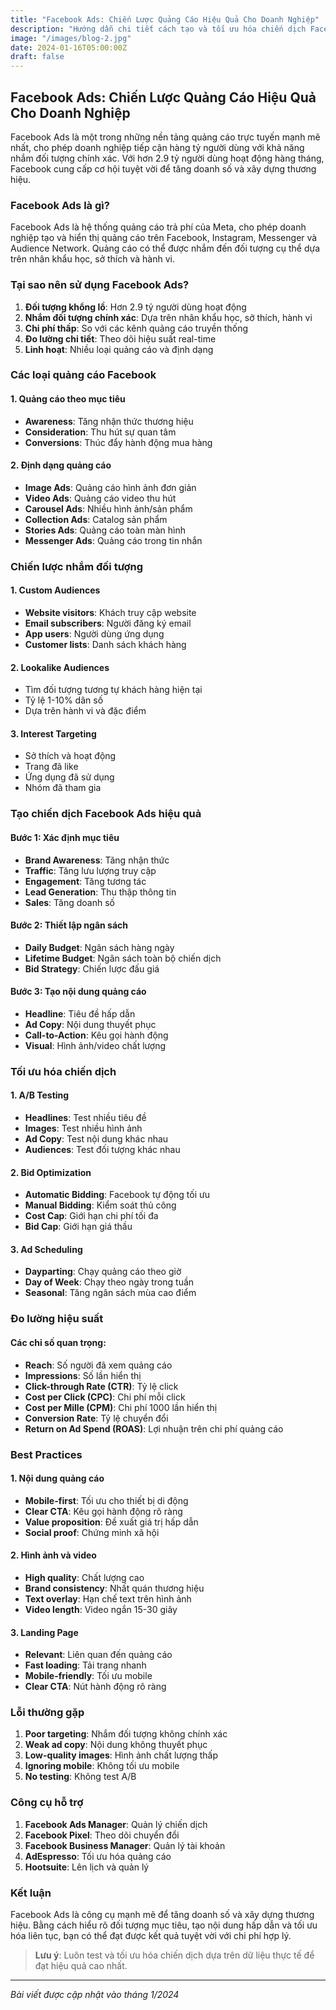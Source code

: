 ```yaml
---
title: "Facebook Ads: Chiến Lược Quảng Cáo Hiệu Quả Cho Doanh Nghiệp"
description: "Hướng dẫn chi tiết cách tạo và tối ưu hóa chiến dịch Facebook Ads để tăng doanh số và khách hàng"
image: "/images/blog-2.jpg"
date: 2024-01-16T05:00:00Z
draft: false
---
```


## Facebook Ads: Chiến Lược Quảng Cáo Hiệu Quả Cho Doanh Nghiệp

Facebook Ads là một trong những nền tảng quảng cáo trực tuyến mạnh mẽ nhất, cho phép doanh nghiệp tiếp cận hàng tỷ người dùng với khả năng nhắm đối tượng chính xác. Với hơn 2.9 tỷ người dùng hoạt động hàng tháng, Facebook cung cấp cơ hội tuyệt vời để tăng doanh số và xây dựng thương hiệu.

### Facebook Ads là gì?

Facebook Ads là hệ thống quảng cáo trả phí của Meta, cho phép doanh nghiệp tạo và hiển thị quảng cáo trên Facebook, Instagram, Messenger và Audience Network. Quảng cáo có thể được nhắm đến đối tượng cụ thể dựa trên nhân khẩu học, sở thích và hành vi.

### Tại sao nên sử dụng Facebook Ads?

1. **Đối tượng khổng lồ**: Hơn 2.9 tỷ người dùng hoạt động
2. **Nhắm đối tượng chính xác**: Dựa trên nhân khẩu học, sở thích, hành vi
3. **Chi phí thấp**: So với các kênh quảng cáo truyền thống
4. **Đo lường chi tiết**: Theo dõi hiệu suất real-time
5. **Linh hoạt**: Nhiều loại quảng cáo và định dạng

### Các loại quảng cáo Facebook

#### 1. Quảng cáo theo mục tiêu
- **Awareness**: Tăng nhận thức thương hiệu
- **Consideration**: Thu hút sự quan tâm
- **Conversions**: Thúc đẩy hành động mua hàng

#### 2. Định dạng quảng cáo
- **Image Ads**: Quảng cáo hình ảnh đơn giản
- **Video Ads**: Quảng cáo video thu hút
- **Carousel Ads**: Nhiều hình ảnh/sản phẩm
- **Collection Ads**: Catalog sản phẩm
- **Stories Ads**: Quảng cáo toàn màn hình
- **Messenger Ads**: Quảng cáo trong tin nhắn

### Chiến lược nhắm đối tượng

#### 1. Custom Audiences
- **Website visitors**: Khách truy cập website
- **Email subscribers**: Người đăng ký email
- **App users**: Người dùng ứng dụng
- **Customer lists**: Danh sách khách hàng

#### 2. Lookalike Audiences
- Tìm đối tượng tương tự khách hàng hiện tại
- Tỷ lệ 1-10% dân số
- Dựa trên hành vi và đặc điểm

#### 3. Interest Targeting
- Sở thích và hoạt động
- Trang đã like
- Ứng dụng đã sử dụng
- Nhóm đã tham gia

### Tạo chiến dịch Facebook Ads hiệu quả

#### Bước 1: Xác định mục tiêu
- **Brand Awareness**: Tăng nhận thức
- **Traffic**: Tăng lưu lượng truy cập
- **Engagement**: Tăng tương tác
- **Lead Generation**: Thu thập thông tin
- **Sales**: Tăng doanh số

#### Bước 2: Thiết lập ngân sách
- **Daily Budget**: Ngân sách hàng ngày
- **Lifetime Budget**: Ngân sách toàn bộ chiến dịch
- **Bid Strategy**: Chiến lược đấu giá

#### Bước 3: Tạo nội dung quảng cáo
- **Headline**: Tiêu đề hấp dẫn
- **Ad Copy**: Nội dung thuyết phục
- **Call-to-Action**: Kêu gọi hành động
- **Visual**: Hình ảnh/video chất lượng

### Tối ưu hóa chiến dịch

#### 1. A/B Testing
- **Headlines**: Test nhiều tiêu đề
- **Images**: Test nhiều hình ảnh
- **Ad Copy**: Test nội dung khác nhau
- **Audiences**: Test đối tượng khác nhau

#### 2. Bid Optimization
- **Automatic Bidding**: Facebook tự động tối ưu
- **Manual Bidding**: Kiểm soát thủ công
- **Cost Cap**: Giới hạn chi phí tối đa
- **Bid Cap**: Giới hạn giá thầu

#### 3. Ad Scheduling
- **Dayparting**: Chạy quảng cáo theo giờ
- **Day of Week**: Chạy theo ngày trong tuần
- **Seasonal**: Tăng ngân sách mùa cao điểm

### Đo lường hiệu suất

#### Các chỉ số quan trọng:
- **Reach**: Số người đã xem quảng cáo
- **Impressions**: Số lần hiển thị
- **Click-through Rate (CTR)**: Tỷ lệ click
- **Cost per Click (CPC)**: Chi phí mỗi click
- **Cost per Mille (CPM)**: Chi phí 1000 lần hiển thị
- **Conversion Rate**: Tỷ lệ chuyển đổi
- **Return on Ad Spend (ROAS)**: Lợi nhuận trên chi phí quảng cáo

### Best Practices

#### 1. Nội dung quảng cáo
- **Mobile-first**: Tối ưu cho thiết bị di động
- **Clear CTA**: Kêu gọi hành động rõ ràng
- **Value proposition**: Đề xuất giá trị hấp dẫn
- **Social proof**: Chứng minh xã hội

#### 2. Hình ảnh và video
- **High quality**: Chất lượng cao
- **Brand consistency**: Nhất quán thương hiệu
- **Text overlay**: Hạn chế text trên hình ảnh
- **Video length**: Video ngắn 15-30 giây

#### 3. Landing Page
- **Relevant**: Liên quan đến quảng cáo
- **Fast loading**: Tải trang nhanh
- **Mobile-friendly**: Tối ưu mobile
- **Clear CTA**: Nút hành động rõ ràng

### Lỗi thường gặp

1. **Poor targeting**: Nhắm đối tượng không chính xác
2. **Weak ad copy**: Nội dung không thuyết phục
3. **Low-quality images**: Hình ảnh chất lượng thấp
4. **Ignoring mobile**: Không tối ưu mobile
5. **No testing**: Không test A/B

### Công cụ hỗ trợ

1. **Facebook Ads Manager**: Quản lý chiến dịch
2. **Facebook Pixel**: Theo dõi chuyển đổi
3. **Facebook Business Manager**: Quản lý tài khoản
4. **AdEspresso**: Tối ưu hóa quảng cáo
5. **Hootsuite**: Lên lịch và quản lý

### Kết luận

Facebook Ads là công cụ mạnh mẽ để tăng doanh số và xây dựng thương hiệu. Bằng cách hiểu rõ đối tượng mục tiêu, tạo nội dung hấp dẫn và tối ưu hóa liên tục, bạn có thể đạt được kết quả tuyệt vời với chi phí hợp lý.

> **Lưu ý**: Luôn test và tối ưu hóa chiến dịch dựa trên dữ liệu thực tế để đạt hiệu quả cao nhất.

---

*Bài viết được cập nhật vào tháng 1/2024* 